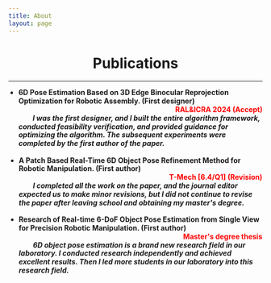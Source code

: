 ```yaml
---
title: About
layout: page
---
```


# <center> Publications

---

<div style="line-height: 1.2; display: flex; flex-direction: column; gap: 16px;">

   <ul style="margin: 0; padding-left: 20px;">
    <li>
        <h4 style="margin: 0;">6D Pose Estimation Based on 3D Edge Binocular Reprojection Optimization for Robotic Assembly. (First designer) <br>
        <span style="display: block; text-align: right; color: red;">RAL&ICRA 2024 (Accept)</span>
        </h4>
            <p style="text-indent: 2em; font-style: italic; margin: 0;">
            <strong>I was the first designer, and I built the entire algorithm framework, conducted feasibility verification, and provided guidance for optimizing the algorithm. The subsequent experiments were completed by the first author of the paper.</strong>
            </p>
    </li>
  </ul>

  <ul style="margin: 0.5; padding-left: 20px;">
    <li>
        <h4 style="margin: 0;"> A Patch Based Real-Time 6D Object Pose Refinement Method for Robotic Manipulation. (First author) <br> 
        <span style="display: block; text-align: right; color: red;">T-Mech [6.4/Q1] (Revision)</span>
        </h4>
            <p style="text-indent: 2em; font-style: italic; margin: 0;">
            <strong>I completed all the work on the paper, and the journal editor expected us to make minor revisions, but I did not continue to revise the paper after leaving school and obtaining my master's degree.</strong>
            </p>
    </li>
  </ul>

  <ul style="margin: 0.5; padding-left: 20px;">
    <li>
        <h4 style="margin: 0;">Research of Real-time 6-DoF Object Pose Estimation from Single View for Precision Robotic Manipulation. (First author) <br>
        <span style="display: block; text-align: right; color: red;">Master's degree thesis</span>
        </h4>
            <p style="text-indent: 2em; font-style: italic; margin: 0;">
            <strong>6D object pose estimation is a brand new research field in our laboratory. I conducted research independently and achieved excellent results. Then I led more students in our laboratory into this research field.</strong>
            </p>
    </li>
  </ul>
</div>
